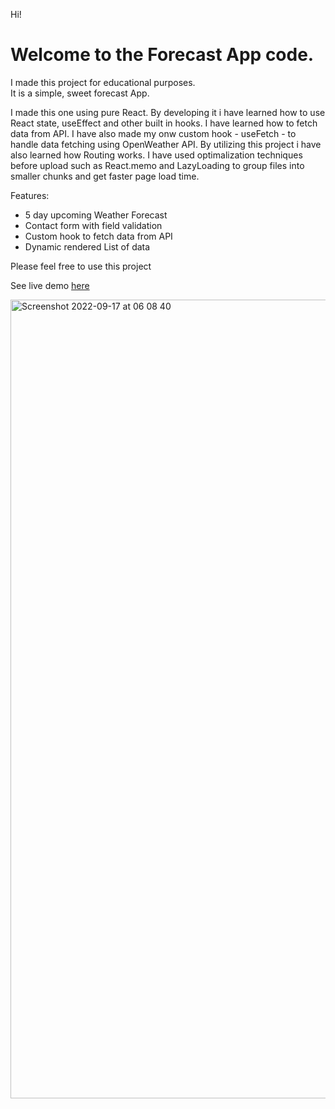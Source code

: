 Hi! 

<h1>Welcome to the Forecast App code.</h1>

<p>I made this project for educational purposes. <br>
It is a simple, sweet forecast App.</p>

I made this one using pure React. By developing it i have learned how to use React state, useEffect and other built in hooks. 
I have learned how to fetch data from API. 
I have also made my onw custom hook - useFetch - to handle data fetching using OpenWeather API. 
By utilizing this project i have also learned how Routing works. 
I have used optimalization techniques before upload such as React.memo and LazyLoading to group files into smaller chunks and get faster page load time. 

Features: 
 <ul>
  <li> 5 day upcoming Weather Forecast</li>
  <li> Contact form with field validation</li>
  <li> Custom hook to fetch data from API</li>
  <li> Dynamic rendered List of data</li>
</ul>

Please feel free to use this project

See live demo <a href='https://weather-app-deploy-hosting.web.app/'> here </a>

<img width="1278" alt="Screenshot 2022-09-17 at 06 08 40" src="https://user-images.githubusercontent.com/93245847/190839935-5340326a-bde2-4664-9476-834f88346125.png">

